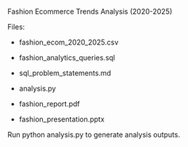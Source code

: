 Fashion Ecommerce Trends Analysis (2020-2025)

Files:

* fashion_ecom_2020_2025.csv

* fashion_analytics_queries.sql

* sql_problem_statements.md

* analysis.py

* fashion_report.pdf 

* fashion_presentation.pptx 

Run python analysis.py to generate analysis outputs.

